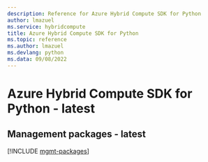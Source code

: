 ```yaml
---
description: Reference for Azure Hybrid Compute SDK for Python
author: lmazuel
ms.service: hybridcompute
title: Azure Hybrid Compute SDK for Python
ms.topic: reference
ms.author: lmazuel
ms.devlang: python
ms.data: 09/08/2022
---
```

# Azure Hybrid Compute SDK for Python - latest

## Management packages - latest
[!INCLUDE [mgmt-packages](hybrid-compute-mgmt-index.md)]